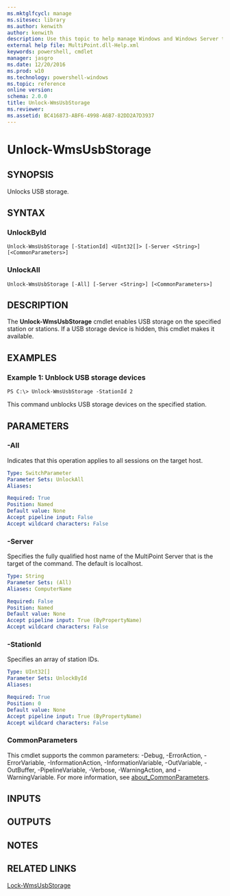 ```yaml
---
ms.mktglfcycl: manage
ms.sitesec: library
ms.author: kenwith
author: kenwith
description: Use this topic to help manage Windows and Windows Server technologies with Windows PowerShell.
external help file: MultiPoint.dll-Help.xml
keywords: powershell, cmdlet
manager: jasgro
ms.date: 12/20/2016
ms.prod: w10
ms.technology: powershell-windows
ms.topic: reference
online version: 
schema: 2.0.0
title: Unlock-WmsUsbStorage
ms.reviewer:
ms.assetid: BC416873-ABF6-4998-A6B7-82DD2A7D3937
---
```


# Unlock-WmsUsbStorage

## SYNOPSIS
Unlocks USB storage.

## SYNTAX

### UnlockById
```
Unlock-WmsUsbStorage [-StationId] <UInt32[]> [-Server <String>] [<CommonParameters>]
```

### UnlockAll
```
Unlock-WmsUsbStorage [-All] [-Server <String>] [<CommonParameters>]
```

## DESCRIPTION
The **Unlock-WmsUsbStorage** cmdlet enables USB storage on the specified station or stations.
If a USB storage device is hidden, this cmdlet makes it available.

## EXAMPLES

### Example 1: Unblock USB storage devices
```
PS C:\> Unlock-WmsUsbStorage -StationId 2
```

This command unblocks USB storage devices on the specified station.

## PARAMETERS

### -All
Indicates that this operation applies to all sessions on the target host.

```yaml
Type: SwitchParameter
Parameter Sets: UnlockAll
Aliases: 

Required: True
Position: Named
Default value: None
Accept pipeline input: False
Accept wildcard characters: False
```

### -Server
Specifies the fully qualified host name of the MultiPoint Server that is the target of the command.
The default is localhost.

```yaml
Type: String
Parameter Sets: (All)
Aliases: ComputerName

Required: False
Position: Named
Default value: None
Accept pipeline input: True (ByPropertyName)
Accept wildcard characters: False
```

### -StationId
Specifies an array of station IDs.

```yaml
Type: UInt32[]
Parameter Sets: UnlockById
Aliases: 

Required: True
Position: 0
Default value: None
Accept pipeline input: True (ByPropertyName)
Accept wildcard characters: False
```

### CommonParameters
This cmdlet supports the common parameters: -Debug, -ErrorAction, -ErrorVariable, -InformationAction, -InformationVariable, -OutVariable, -OutBuffer, -PipelineVariable, -Verbose, -WarningAction, and -WarningVariable. For more information, see [about_CommonParameters](http://go.microsoft.com/fwlink/?LinkID=113216).

## INPUTS

## OUTPUTS

## NOTES

## RELATED LINKS

[Lock-WmsUsbStorage](./Lock-WmsUsbStorage.md)

